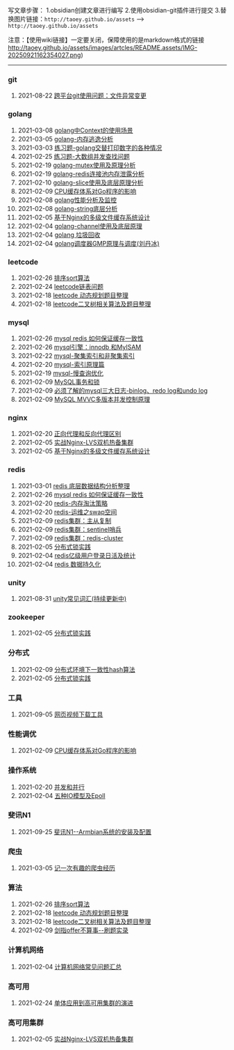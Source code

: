 写文章步骤：
1.obsidian创建文章进行编写
2.使用obsidian-git插件进行提交
3.替换图片链接：`http://taoey.github.io/assets`   --> `http://taoey.github.io/assets`

注意：【使用wiki链接】一定要关闭，保障使用的是markdown格式的链接
http://taoey.github.io/assets/images/artcles/README.assets/IMG-20250921162354027.png)



---

### git
1. 2021-08-22 [跨平台git使用问题：文件异常变更](http://taoey.github.io/2021/08/22/跨平台git使用/)

### golang

1. 2021-03-08 [golang中Context的使用场景](http://taoey.github.io/2021/03/08/golang-context应用/)
2. 2021-03-05 [golang-内存逃逸分析](http://taoey.github.io/2021/03/05/golang-内存逃逸/)
3. 2021-03-03 [练习题-golang交替打印数字的各种情况](http://taoey.github.io/2021/03/03/golang-交替打印/)
4. 2021-02-25 [练习题-大数组并发查找问题](http://taoey.github.io/2021/02/25/goroution-question/)
5. 2021-02-19 [golang-mutex使用及原理分析](http://taoey.github.io/2021/02/19/golang-mutex/)
6. 2021-02-19 [golang-redis连接池内存泄露分析](http://taoey.github.io/2021/02/19/golang-redis-goroution泄露/)
7. 2021-02-10 [golang-slice使用及底层原理分析](http://taoey.github.io/2021/02/10/golang-slice/)
8. 2021-02-09 [CPU缓存体系对Go程序的影响](http://taoey.github.io/2021/02/09/golang-cpu/)
9. 2021-02-08 [golang性能分析及监控](http://taoey.github.io/2021/02/08/golang性能分析及监控/)
10. 2021-02-08 [golang-string底层分析](http://taoey.github.io/2021/02/08/golang-string/)
11. 2021-02-05 [基于Nginx的多级文件缓存系统设计](http://taoey.github.io/2021/02/05/nginx-cdn/)
12. 2021-02-04 [golang-channel使用及底层原理](http://taoey.github.io/2021/02/04/golang_channel/)
13. 2021-02-04 [golang 垃圾回收](http://taoey.github.io/2021/02/04/goalng垃圾回收/)
14. 2021-02-04 [golang调度器GMP原理与调度(刘丹冰)](http://taoey.github.io/2021/02/04/goalng-GMP模型/)

### leetcode

1. 2021-02-26 [排序sort算法](http://taoey.github.io/2021/02/26/排序sort算法/)
2. 2021-02-24 [leetcode链表问题](http://taoey.github.io/2021/02/24/leetcode链表问题/)
3. 2021-02-18 [leetcode 动态规划题目整理](http://taoey.github.io/2021/02/18/动态规划题目整理/)
4. 2021-02-18 [leetcode二叉树相关算法及题目整理](http://taoey.github.io/2021/02/18/二叉树相关算法及题目整理/)

### mysql

1. 2021-02-26 [mysql redis 如何保证缓存一致性](http://taoey.github.io/2021/02/26/mysql-redis数据一致性/)
2. 2021-02-26 [mysql引擎：innodb 和MyISAM](http://taoey.github.io/2021/02/26/mysql-innodb-myisam/)
3. 2021-02-22 [mysql-聚集索引和非聚集索引](http://taoey.github.io/2021/02/22/mysql-聚集索引和非聚集索引/)
4. 2021-02-20 [mysql-索引原理篇](http://taoey.github.io/2021/02/20/mysql-索引-原理篇/)
5. 2021-02-19 [mysql-慢查询优化](http://taoey.github.io/2021/02/19/mysql-索引/)
6. 2021-02-09 [MySQL事务和锁](http://taoey.github.io/2021/02/09/mysql事务和锁/)
7. 2021-02-09 [必须了解的mysql三大日志-binlog、redo log和undo log](http://taoey.github.io/2021/02/09/mysql-三大日志/)
8. 2021-02-09 [MySQL MVVC多版本并发控制原理](http://taoey.github.io/2021/02/09/mysql-mvvc/)

### nginx

1. 2021-02-20 [正向代理和反向代理区别](http://taoey.github.io/2021/02/20/正向代理和反向代理/)
2. 2021-02-05 [实战Nginx-LVS双机热备集群](http://taoey.github.io/2021/02/05/nginx-lvs双机热备/)
3. 2021-02-05 [基于Nginx的多级文件缓存系统设计](http://taoey.github.io/2021/02/05/nginx-cdn/)

### redis

1. 2021-03-01 [redis 底层数据结构分析整理](http://taoey.github.io/2021/03/01/redis-底层数据结构/)
2. 2021-02-26 [mysql redis 如何保证缓存一致性](http://taoey.github.io/2021/02/26/mysql-redis数据一致性/)
3. 2021-02-20 [redis-内存淘汰策略](http://taoey.github.io/2021/02/20/redis-缓存淘汰策略/)
4. 2021-02-20 [redis-运维之swap空间](http://taoey.github.io/2021/02/20/redis-swap内存交换/)
5. 2021-02-09 [redis集群：主从复制](http://taoey.github.io/2021/02/09/redis集群-主从复制/)
6. 2021-02-09 [redis集群：sentinel哨兵](http://taoey.github.io/2021/02/09/redis集群-sentinel哨兵/)
7. 2021-02-09 [redis集群：redis-cluster](http://taoey.github.io/2021/02/09/redis集群-redis-cluster/)
8. 2021-02-05 [分布式锁实践](http://taoey.github.io/2021/02/05/分布式锁实践/)
9. 2021-02-04 [redis亿级用户登录日活及统计](http://taoey.github.io/2021/02/04/redis登录统计/)
10. 2021-02-04 [redis 数据持久化](http://taoey.github.io/2021/02/04/redis数据持久化/)

### unity

1. 2021-08-31 [unity常见词汇(持续更新中)](http://taoey.github.io/2021/08/31/unity-常见词汇/)

### zookeeper

1. 2021-02-05 [分布式锁实践](http://taoey.github.io/2021/02/05/分布式锁实践/)

### 分布式

1. 2021-02-09 [分布式环境下一致性hash算法](http://taoey.github.io/2021/02/09/一致性hash/)
2. 2021-02-05 [分布式锁实践](http://taoey.github.io/2021/02/05/分布式锁实践/)

### 工具

1. 2021-09-05 [网页视频下载工具](http://taoey.github.io/2021/09/05/工具-网页视频下载/)

### 性能调优

1. 2021-02-09 [CPU缓存体系对Go程序的影响](http://taoey.github.io/2021/02/09/golang-cpu/)

### 操作系统

1. 2021-02-20 [并发和并行](http://taoey.github.io/2021/02/20/并发和并行/)
2. 2021-02-04 [五种IO模型及Epoll](http://taoey.github.io/2021/02/04/五种io模型/)

### 斐讯N1

1. 2021-09-25 [斐讯N1--Armbian系统的安装及配置](http://taoey.github.io/2021/09/25/N1-Armbian系统安装配置/)

### 爬虫

1. 2021-03-05 [记一次有趣的爬虫经历](http://taoey.github.io/2021/03/05/一次有趣的爬虫经历/)

### 算法

1. 2021-02-26 [排序sort算法](http://taoey.github.io/2021/02/26/排序sort算法/)
2. 2021-02-18 [leetcode 动态规划题目整理](http://taoey.github.io/2021/02/18/动态规划题目整理/)
3. 2021-02-18 [leetcode二叉树相关算法及题目整理](http://taoey.github.io/2021/02/18/二叉树相关算法及题目整理/)
4. 2021-02-09 [剑指offer不算事--刷题实录](http://taoey.github.io/2021/02/09/剑指offer不算事/)

### 计算机网络

1. 2021-02-04 [计算机网络常见问题汇总](http://taoey.github.io/2021/02/04/计算机网络汇总/)

### 高可用

1. 2021-02-24 [单体应用到高可用集群的演进](http://taoey.github.io/2021/02/24/单体应用到高可用集群的演进/)

### 高可用集群

1. 2021-02-05 [实战Nginx-LVS双机热备集群](http://taoey.github.io/2021/02/05/nginx-lvs双机热备/)